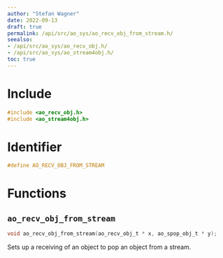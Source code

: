 ```yaml
---
author: "Stefan Wagner"
date: 2022-09-13
draft: true
permalink: /api/src/ao_sys/ao_recv_obj_from_stream.h/
seealso:
- /api/src/ao_sys/ao_recv_obj.h/
- /api/src/ao_sys/ao_stream4obj.h/
toc: true
---
```


# Include

```c
#include <ao_recv_obj.h>
#include <ao_stream4obj.h>
```

# Identifier

```c
#define AO_RECV_OBJ_FROM_STREAM
```

# Functions

## `ao_recv_obj_from_stream`

```c
void ao_recv_obj_from_stream(ao_recv_obj_t * x, ao_spop_obj_t * y);
```

Sets up a receiving of an object to pop an object from a stream.
